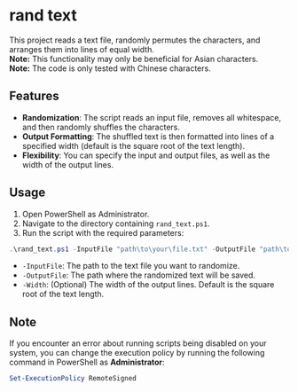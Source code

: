 # rand text

This project reads a text file, randomly permutes the characters, and arranges 
them into lines of equal width.  
**Note:** This functionality may only be beneficial for Asian characters.  
**Note:** The code is only tested with Chinese characters.

## Features

- **Randomization**: The script reads an input file, removes all whitespace, and 
  then randomly shuffles the characters.
- **Output Formatting**: The shuffled text is then formatted into lines of a 
  specified width (default is the square root of the text length).
- **Flexibility**: You can specify the input and output files, as well as the 
  width of the output lines.

## Usage

1. Open PowerShell as Administrator.
2. Navigate to the directory containing `rand_text.ps1`.
3. Run the script with the required parameters:

```powershell 
.\rand_text.ps1 -InputFile "path\to\your\file.txt" -OutputFile "path\to\output\file.txt" -Width 7
```

- `-InputFile`: The path to the text file you want to randomize.
- `-OutputFile`: The path where the randomized text will be saved.
- `-Width`: (Optional) The width of the output lines. Default is the square root 
  of the text length.

## Note

If you encounter an error about running scripts being disabled on your system, 
you can change the execution policy by running the following command in 
PowerShell as **Administrator**:

```powershell
Set-ExecutionPolicy RemoteSigned
```
